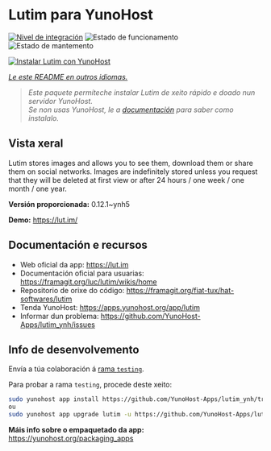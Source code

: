 <!--
NOTA: Este README foi creado automáticamente por <https://github.com/YunoHost/apps/tree/master/tools/readme_generator>
NON debe editarse manualmente.
-->

# Lutim para YunoHost

[![Nivel de integración](https://dash.yunohost.org/integration/lutim.svg)](https://dash.yunohost.org/appci/app/lutim) ![Estado de funcionamento](https://ci-apps.yunohost.org/ci/badges/lutim.status.svg) ![Estado de mantemento](https://ci-apps.yunohost.org/ci/badges/lutim.maintain.svg)

[![Instalar Lutim con YunoHost](https://install-app.yunohost.org/install-with-yunohost.svg)](https://install-app.yunohost.org/?app=lutim)

*[Le este README en outros idiomas.](./ALL_README.md)*

> *Este paquete permíteche instalar Lutim de xeito rápido e doado nun servidor YunoHost.*  
> *Se non usas YunoHost, le a [documentación](https://yunohost.org/install) para saber como instalalo.*

## Vista xeral

Lutim stores images and allows you to see them, download them or share them on social networks.
Images are indefinitely stored unless you request that they will be deleted at first view or after 24 hours / one week / one month / one year.

**Versión proporcionada:** 0.12.1~ynh5

**Demo:** <https://lut.im/>
## Documentación e recursos

- Web oficial da app: <https://lut.im>
- Documentación oficial para usuarias: <https://framagit.org/luc/lutim/wikis/home>
- Repositorio de orixe do código: <https://framagit.org/fiat-tux/hat-softwares/lutim>
- Tenda YunoHost: <https://apps.yunohost.org/app/lutim>
- Informar dun problema: <https://github.com/YunoHost-Apps/lutim_ynh/issues>

## Info de desenvolvemento

Envía a túa colaboración á [rama `testing`](https://github.com/YunoHost-Apps/lutim_ynh/tree/testing).

Para probar a rama `testing`, procede deste xeito:

```bash
sudo yunohost app install https://github.com/YunoHost-Apps/lutim_ynh/tree/testing --debug
ou
sudo yunohost app upgrade lutim -u https://github.com/YunoHost-Apps/lutim_ynh/tree/testing --debug
```

**Máis info sobre o empaquetado da app:** <https://yunohost.org/packaging_apps>
